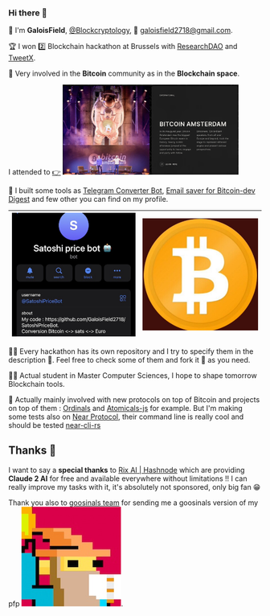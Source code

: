 ### Hi there 👋

<!--
**GaloisField2718/GaloisField2718** is a ✨ _special_ ✨ repository because its `README.md` (this file) appears on your GitHub profile.

Here are some ideas to get you started:

- 🔭 I’m currently working on ...
- 🌱 I’m currently learning ...
- 👯 I’m looking to collaborate on ...
- 🤔 I’m looking for help with ...
- 💬 Ask me about ...
- 📫 How to reach me: ...
- 😄 Pronouns: ...
- ⚡ Fun fact: ...
-->

🧮 I'm **GaloisField**, [@Blockcryptology](https://twitter.com/Blockcryptology), 📩 galoisfield2718@gmail.com.

🏆 I won 2️⃣ Blockchain hackathon at Brussels with [ResearchDAO](https://github.com/fulmini/ResearchDAO) and [TweetX](https://github.com/tweetnfts/TweetX).

🤝 Very involved in the **Bitcoin** community as in the **Blockchain space**. 

I attended to [👉](https://b.tc/conference/amsterdam) 
<img src="./assets/Bitcoin_amsterdam.png" alt="Bitcoin Amsterdam" width="350"/>


🧰 I built some tools as [Telegram Converter Bot](https://github.com/GaloisField2718/SatoshiPriceBot), [Email saver for Bitcoin-dev Digest](https://github.com/GaloisField2718/Bitcoin-dev-digest) and few other you can find on my profile. 

|![Satoshi Price Bot](./assets/satoshibot.jpg)| ![Bitcoin](./assets/Bitcoin.jpg)|
|:--|:--|

🧑‍💻 Every hackathon has its own repository and I try to specify them in the description 💬. Feel free to check some of them and fork it 🍴 as you need.

🧑‍🎓 Actual student in Master Computer Sciences, I hope to shape tomorrow Blockchain tools. 

📆 Actually mainly involved with new protocols on top of Bitcoin and projects on top of them : [Ordinals](github.com/ordinals/ord) and [Atomicals-js](github.com/atomicals/atomicals-js) for example. But I'm making some tests also on [Near Protocol](near.org), their command line is really cool and should be tested [near-cli-rs](https://github.com/near/near-cli-rs)



## Thanks 🙏

I want to say a **special thanks** to [Rix AI | Hashnode](https://hasnode.com/rix) which are providing **Claude 2 AI** for free and available everywhere without limitations !! I can really improve my tasks with it, it's absolutely not sponsored, only big fan 😁

Thank you also to [goosinals team](https://magiceden.io/ordinals/marketplace/goosinals) for sending me a goosinals version of my pfp ![Taproot Goosinals](./assets/taproot_goose.jpg). 





